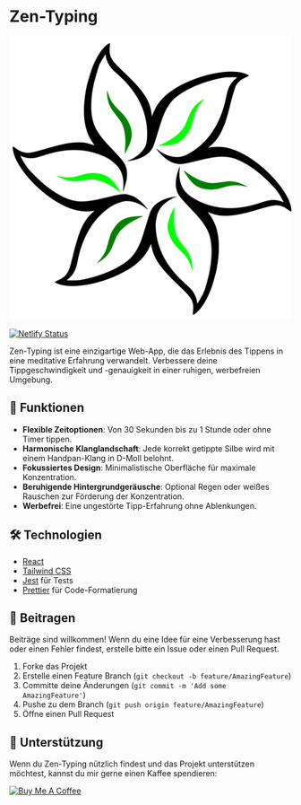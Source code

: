 # Zen-Typing

[![logo](public/logo512.png)](https://zen-typing.com)

[![Netlify Status](https://api.netlify.com/api/v1/badges/7b3b3b3b-1b7b-4b1b-8b1b-3b1b7b1b7b1b/deploy-status)](https://app.netlify.com/sites/zen-typing/deploys)

Zen-Typing ist eine einzigartige Web-App, die das Erlebnis des Tippens in eine meditative Erfahrung verwandelt. Verbessere deine Tippgeschwindigkeit und -genauigkeit in einer ruhigen, werbefreien Umgebung.

## 🌟 Funktionen

- **Flexible Zeitoptionen**: Von 30 Sekunden bis zu 1 Stunde oder ohne Timer tippen.
- **Harmonische Klanglandschaft**: Jede korrekt getippte Silbe wird mit einem Handpan-Klang in D-Moll belohnt.
- **Fokussiertes Design**: Minimalistische Oberfläche für maximale Konzentration.
- **Beruhigende Hintergrundgeräusche**: Optional Regen oder weißes Rauschen zur Förderung der Konzentration.
- **Werbefrei**: Eine ungestörte Tipp-Erfahrung ohne Ablenkungen.

## 🛠️ Technologien

- [React](https://reactjs.org/)
- [Tailwind CSS](https://tailwindcss.com/)
- [Jest](https://jestjs.io/) für Tests
- [Prettier](https://prettier.io/) für Code-Formatierung

## 🤝 Beitragen

Beiträge sind willkommen! Wenn du eine Idee für eine Verbesserung hast oder einen Fehler findest, erstelle bitte ein Issue oder einen Pull Request.

1. Forke das Projekt
2. Erstelle einen Feature Branch (`git checkout -b feature/AmazingFeature`)
3. Committe deine Änderungen (`git commit -m 'Add some AmazingFeature'`)
4. Pushe zu dem Branch (`git push origin feature/AmazingFeature`)
5. Öffne einen Pull Request

## 🙏 Unterstützung

Wenn du Zen-Typing nützlich findest und das Projekt unterstützen möchtest, kannst du mir gerne einen Kaffee spendieren:

[![Buy Me A Coffee](https://www.buymeacoffee.com/assets/img/custom_images/orange_img.png)](https://buymeacoffee.com/maxmontag1j)
